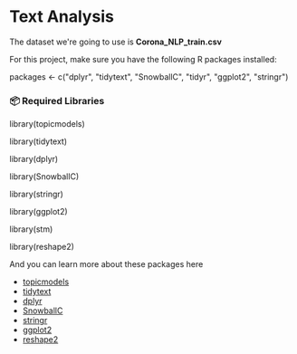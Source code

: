 # Text Analysis

The dataset we're going to use is **Corona_NLP_train.csv**

For this project, make sure you have the following R packages installed:



packages <- c("dplyr", "tidytext", "SnowballC", "tidyr", "ggplot2", "stringr")



### 📦 **Required Libraries**

library(topicmodels)

library(tidytext)

library(dplyr)

library(SnowballC)

library(stringr)

library(ggplot2)

library(stm)

library(reshape2)


And you can learn more about these packages here

- [topicmodels](https://www.tidytextmining.com/topicmodeling)
- [tidytext](https://cran.r-project.org/web/packages/tidytext/vignettes/tidytext.html)  
- [dplyr](https://dplyr.tidyverse.org/)
- [SnowballC](https://cran.r-project.org/web/packages/SnowballC/SnowballC.pdf)  
- [stringr](https://stringr.tidyverse.org/)  
- [ggplot2](https://ggplot2.tidyverse.org/articles/ggplot2.html)  
- [reshape2](https://remi-daigle.github.io/tidyr_reshape2_lesson/)  

